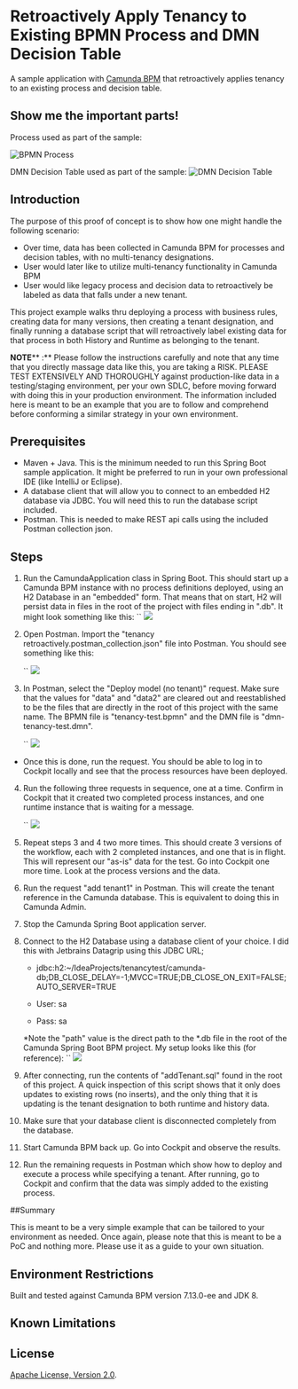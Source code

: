 # Retroactively Apply Tenancy to Existing BPMN Process and DMN Decision Table 
A sample application with [Camunda BPM](http://docs.camunda.org) that retroactively applies tenancy to an existing process and decision table.

## Show me the important parts!
Process used as part of the sample:

![BPMN Process](images/tenancy-test.png)

DMN Decision Table used as part of the sample:
![DMN Decision Table](images/dmn-tenancy-test.png)

## Introduction

The purpose of this proof of concept is to show how one might handle the following scenario:

- Over time, data has been collected in Camunda BPM for processes and decision tables, with no multi-tenancy designations.
- User would later like to utilize multi-tenancy functionality in Camunda BPM
- User would like legacy process and decision data to retroactively be labeled as data that falls under a new tenant.

This project example walks thru deploying a process with business rules, creating data for many versions, then creating a tenant designation, and finally running a database script that will retroactively label existing data for that process in both History and Runtime as belonging to the tenant.

**NOTE**** :** Please follow the instructions carefully and note that any time that you directly massage data like this, you are taking a RISK. PLEASE TEST EXTENSIVELY AND THOROUGHLY against production-like data in a testing/staging environment, per your own SDLC, before moving forward with doing this in your production environment. The information included here is meant to be an example that you are to follow and comprehend before conforming a similar strategy in your own environment.

## Prerequisites

* Maven + Java. This is the minimum needed to run this Spring Boot sample application. It might be preferred to run in your own professional IDE (like IntelliJ or Eclipse).
* A database client that will allow you to connect to an embedded H2 database via JDBC. You will need this to run the database script included.
* Postman. This is needed to make REST api calls using the included Postman collection json.


## Steps

1. Run the CamundaApplication class in Spring Boot. This should start up a Camunda BPM instance with no process definitions deployed, using an H2 Database in an &quot;embedded&quot; form. That means that on start, H2 will persist data in files in the root of the project with files ending in &quot;.db&quot;. It might look something like this:
    ``
    ![](images/db_files.png)
    
2. Open Postman. Import the &quot;tenancy retroactively.postman\_collection.json&quot; file into Postman. You should see something like this:

    ``
    ![](images/PostmanCollection.png)

3. In Postman, select the &quot;Deploy model (no tenant)&quot; request. Make sure that the values for &quot;data&quot; and &quot;data2&quot; are cleared out and reestablished to be the files that are directly in the root of this project with the same name. The BPMN file is &quot;tenancy-test.bpmn&quot; and the DMN file is &quot;dmn-tenancy-test.dmn&quot;.

    ``
    ![](images/createRequest.png)

* Once this is done, run the request. You should be able to log in to Cockpit locally and see that the process resources have been deployed.

4. Run the following three requests in sequence, one at a time. Confirm in Cockpit that it created two completed process instances, and one runtime instance that is waiting for a message.

    ``
    ![](images/startProcess3.png)

5. Repeat steps 3 and 4 two more times. This should create 3 versions of the workflow, each with 2 completed instances, and one that is in flight. This will represent our &quot;as-is&quot; data for the test. Go into Cockpit one more time. Look at the process versions and the data.
6. Run the request &quot;add tenant1&quot; in Postman. This will create the tenant reference in the Camunda database. This is equivalent to doing this in Camunda Admin.
7. Stop the Camunda Spring Boot application server.

8. Connect to the H2 Database using a database client of your choice. I did this with Jetbrains Datagrip using this JDBC URL;

    * jdbc:h2:~/IdeaProjects/tenancytest/camunda-db;DB\_CLOSE\_DELAY=-1;MVCC=TRUE;DB\_CLOSE\_ON\_EXIT=FALSE;AUTO\_SERVER=TRUE

    * User: sa

    * Pass: sa

    *Note the &quot;path&quot; value is the direct path to the \*.db file in the root of the Camunda Spring Boot BPM project. My setup looks like this (for reference):
    ``
    ![](images/dataGrip.png)

9. After connecting, run the contents of &quot;addTenant.sql&quot; found in the root of this project. A quick inspection of this script shows that it only does updates to existing rows (no inserts), and the only thing that it is updating is the tenant designation to both runtime and history data.
10. Make sure that your database client is disconnected completely from the database.
11. Start Camunda BPM back up. Go into Cockpit and observe the results.
12. Run the remaining requests in Postman which show how to deploy and execute a process while specifying a tenant. After running, go to Cockpit and confirm that the data was simply added to the existing process.

##Summary

This is meant to be a very simple example that can be tailored to your environment as needed. Once again, please note that this is meant to be a PoC and nothing more. Please use it as a guide to your own situation.

## Environment Restrictions

Built and tested against Camunda BPM version 7.13.0-ee and JDK 8.

## Known Limitations

## License
[Apache License, Version 2.0](http://www.apache.org/licenses/LICENSE-2.0).